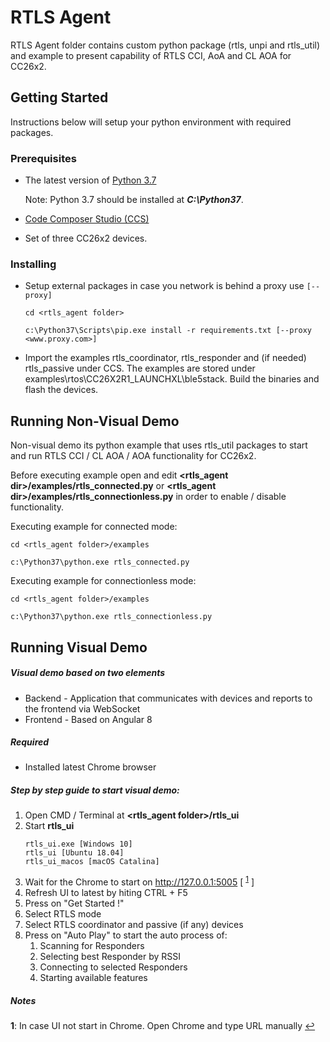 # RTLS Agent

RTLS Agent folder contains custom python package (rtls, unpi and rtls_util) and example to present capability of RTLS CCI, AoA and CL AOA for CC26x2. 

## Getting Started

Instructions below will setup your python environment with required packages.  

### Prerequisites

- The latest version of [Python 3.7]( https://www.python.org )

    Note: Python 3.7 should be installed at **_C:\Python37_**. 

- [Code Composer Studio (CCS)](http://www.ti.com/tool/CCSTUDIO) 
- Set of three CC26x2 devices.


### Installing
* Setup external packages in case you network is behind a proxy use ```[--proxy]```
    ```
    cd <rtls_agent folder>
    
    c:\Python37\Scripts\pip.exe install -r requirements.txt [--proxy <www.proxy.com>]
    ```
* Import the examples rtls_coordinator, rtls_responder and (if needed) rtls_passive under CCS. The examples are stored under examples\rtos\CC26X2R1_LAUNCHXL\ble5stack.
Build the binaries and flash the devices.
  
     
## Running Non-Visual Demo

Non-visual demo its python example that uses rtls_util packages to start and run RTLS CCI / CL AOA / AOA functionality for CC26x2.   

Before executing example open and edit **<rtls_agent dir>/examples/rtls_connected.py** or **<rtls_agent dir>/examples/rtls_connectionless.py** in order to enable / disable functionality.

Executing example for connected mode: 
```
cd <rtls_agent folder>/examples

c:\Python37\python.exe rtls_connected.py  
```

Executing example for connectionless mode: 
```
cd <rtls_agent folder>/examples

c:\Python37\python.exe rtls_connectionless.py  
```


## Running Visual Demo

##### Visual demo based on two elements
* Backend - Application that communicates with devices and reports to the frontend via WebSocket
* Frontend - Based on Angular 8

##### Required
* Installed latest Chrome browser 

##### Step by step guide to start visual demo:

1. Open CMD / Terminal at **<rtls_agent folder>/rtls_ui**
2. Start **rtls_ui** 
    ```
    rtls_ui.exe [Windows 10]
    rtls_ui [Ubuntu 18.04]
    rtls_ui_macos [macOS Catalina]
    ``` 
3. Wait for the Chrome to start on http://127.0.0.1:5005 [ <sup id="n1">[1](#f1)</sup> ]
4. Refresh UI to latest by hiting CTRL + F5
5. Press on "Get Started !"
6. Select RTLS mode
7. Select RTLS coordinator and passive (if any) devices
8. Press on "Auto Play" to start the auto process of:
    1. Scanning for Responders
    2. Selecting best Responder by RSSI
    3. Connecting to selected Responders
    4. Starting available features

##### Notes
<b id="n1">1</b>: In case UI not start in Chrome. Open Chrome and type URL manually [↩](#a1)
